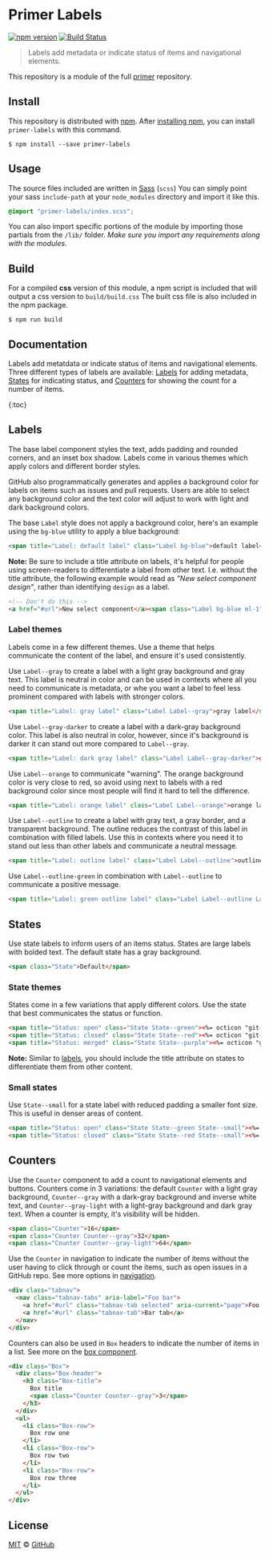 # Primer Labels

[![npm version](https://img.shields.io/npm/v/primer-labels.svg)](https://www.npmjs.org/package/primer-labels)
[![Build Status](https://travis-ci.org/primer/primer.svg?branch=master)](https://travis-ci.org/primer/primer)

> Labels add metadata or indicate status of items and navigational elements.

This repository is a module of the full [primer][primer] repository.

## Install

This repository is distributed with [npm][npm]. After [installing npm][install-npm], you can install `primer-labels` with this command.

```
$ npm install --save primer-labels
```

## Usage

The source files included are written in [Sass][sass] (`scss`) You can simply point your sass `include-path` at your `node_modules` directory and import it like this.

```scss
@import "primer-labels/index.scss";
```

You can also import specific portions of the module by importing those partials from the `/lib/` folder. _Make sure you import any requirements along with the modules._

## Build

For a compiled **css** version of this module, a npm script is included that will output a css version to `build/build.css` The built css file is also included in the npm package.

```
$ npm run build
```

## Documentation

<!-- %docs
title: Labels
status_issue: https://github.com/github/design-systems/issues/332
status: New release
-->

Labels add metatdata or indicate status of items and navigational elements. Three different types of labels are available: [Labels](#default-label-styles) for adding metadata, [States](#states) for indicating status, and [Counters](#counters) for showing the count for a number of items.


{:toc}

## Labels

The base label component styles the text, adds padding and rounded corners, and an inset box shadow. Labels come in various themes which apply colors and different border styles.

GitHub also programmatically generates and applies a background color for labels on items such as issues and pull requests. Users are able to select any background color and the text color will adjust to work with light and dark background colors.

The base `Label` style does not apply a background color, here's an example using the `bg-blue` utility to apply a blue background:

```html title="Label"
<span title="Label: default label" class="Label bg-blue">default label</span>
```

**Note:** Be sure to include a title attribute on labels, it's helpful for people using screen-readers to differentiate a label from other text. I.e. without the title attribute, the following example would read as _"New select component design"_, rather than identifying `design` as a label.

```html title="Label without title"
<!-- Don't do this -->
<a href="#url">New select component</a><span class="Label bg-blue ml-1">design</span>
```

### Label themes

Labels come in a few different themes. Use a theme that helps communicate the content of the label, and ensure it's used consistently.

Use `Label--gray` to create a label with a light gray background and gray text. This label is neutral in color and can be used in contexts where all you need to communicate is metadata, or whe you want a label to feel less prominent compared with labels with stronger colors.

```html title="Label theme gray"
<span title="Label: gray label" class="Label Label--gray">gray label</span>
```

Use `Label--gray-darker` to create a label with a dark-gray background color. This label is also neutral in color, however, since it's background is darker it can stand out more compared to `Label--gray`.

```html title="Label theme dark gray"
<span title="Label: dark gray label" class="Label Label--gray-darker">dark gray label</span>
```

Use `Label--orange` to communicate "warning". The orange background color is very close to red, so avoid using next to labels with a red background color since most people will find it hard to tell the difference.

```html title="Label theme orange"
<span title="Label: orange label" class="Label Label--orange">orange label</span>
```

Use `Label--outline` to create a label with gray text, a gray border, and a transparent background. The outline reduces the contrast of this label in combination with filled labels. Use this in contexts where you need it to stand out less than other labels and communicate a neutral message.

```html title="Label outline"
<span title="Label: outline label" class="Label Label--outline">outlined label</span>
```

Use `Label--outline-green` in combination with `Label--outline` to communicate a positive message.

```html title="Label outline green"
<span title="Label: green outline label" class="Label Label--outline Label--outline-green">green outlined label</span>
```


## States

Use state labels to inform users of an items status. States are large labels with bolded text. The default state has a gray background.

```html title="State"
<span class="State">Default</span>
```

### State themes
States come in a few variations that apply different colors. Use the state that best communicates the status or function.

```html title="State themes"
<span title="Status: open" class="State State--green"><%= octicon "git-pull-request" %> Open</span>
<span title="Status: closed" class="State State--red"><%= octicon "git-pull-request" %> Closed</span>
<span title="Status: merged" class="State State--purple"><%= octicon "git-merge" %> Merged</span>
```

**Note:** Similar to [labels](#labels), you should include the title attribute on states to differentiate them from other content.

### Small states
Use `State--small` for a state label with reduced padding a smaller font size. This is useful in denser areas of content.

```html title="Small states"
<span title="Status: open" class="State State--green State--small"><%= octicon "issue-opened" %> Open</span>
<span title="Status: closed" class="State State--red State--small"><%= octicon "issue-closed" %> Closed</span>
```

## Counters

Use the `Counter` component to add a count to navigational elements and buttons. Counters come in 3 variations: the default `Counter` with a light gray background, `Counter--gray` with a dark-gray background and inverse white text, and `Counter--gray-light` with a light-gray background and dark gray text. When a counter is empty, it's visibility will be hidden.

```html title="Counter"
<span class="Counter">16</span>
<span class="Counter Counter--gray">32</span>
<span class="Counter Counter--gray-light">64</span>
```

Use the `Counter` in navigation to indicate the number of items without the user having to click through or count the items, such as open issues in a GitHub repo. See more options in [navigation](../navigation).

```html title="Counter in tabs"
<div class="tabnav">
  <nav class="tabnav-tabs" aria-label="Foo bar">
    <a href="#url" class="tabnav-tab selected" aria-current="page">Foo tab <span class="Counter">23</a>
    <a href="#url" class="tabnav-tab">Bar tab</a>
  </nav>
</div>
```

Counters can also be used in `Box` headers to indicate the number of items in a list. See more on the [box component](../box).

```html title="Counter in Box headers"
<div class="Box">
  <div class="Box-header">
    <h3 class="Box-title">
      Box title
      <span class="Counter Counter--gray">3</span>
    </h3>
  </div>
  <ul>
    <li class="Box-row">
      Box row one
    </li>
    <li class="Box-row">
      Box row two
    </li>
    <li class="Box-row">
      Box row three
    </li>
  </ul>
</div>
```


<!-- %enddocs -->

## License

[MIT](./LICENSE) &copy; [GitHub](https://github.com/)

[primer]: https://github.com/primer/primer
[docs]: http://primer.github.io/
[npm]: https://www.npmjs.com/
[install-npm]: https://docs.npmjs.com/getting-started/installing-node
[sass]: http://sass-lang.com/
